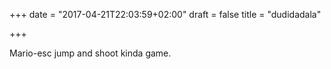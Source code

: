 +++
date = "2017-04-21T22:03:59+02:00"
draft = false
title = "dudidadala"

+++

Mario-esc jump and shoot kinda game.
